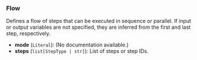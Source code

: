 ### Flow

Defines a flow of steps that can be executed in sequence or parallel.
If input or output variables are not specified, they are inferred from
the first and last step, respectively.

- **mode** (`Literal`): (No documentation available.)
- **steps** (`list[StepType | str]`): List of steps or step IDs.
